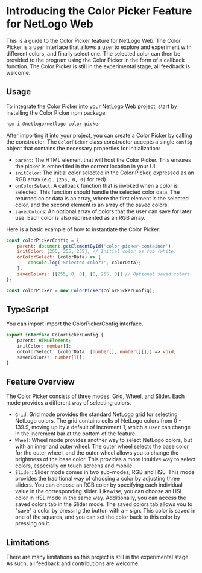 # Introducing the Color Picker Feature for NetLogo Web

This is a guide to the Color Picker feature for NetLogo Web. The Color Picker is a user interface that allows a user to explore and experiment with different colors, and finally select one. The selected color can then be provided to the program using the Color Picker in the form of a callback function. The Color Picker is still in the experimental stage, all feedback is welcome.

## Usage

To integrate the Color Picker into your NetLogo Web project, start by installing the Color Picker npm package:

```bash
npm i @netlogo/netlogo-color-picker
```

After importing it into your project, you can create a Color Picker by calling the constructor. The `ColorPicker` class constructor accepts a single `config` object that contains the necessary properties for initialization:

- `parent`: The HTML element that will host the Color Picker. This ensures the picker is embedded in the correct location in your UI.
- `initColor`: The initial color selected in the Color Picker, expressed as an RGB array (e.g., `[255, 0, 0]` for red).
- `onColorSelect`: A callback function that is invoked when a color is selected. This function should handle the selected color data. The returned color data is an array, where the first element is the selected color, and the second element is an array of the saved colors.
- `savedColors`: An optional array of colors that the user can save for later use. Each color is also represented as an RGB array.

Here is a basic example of how to instantiate the Color Picker:

```javascript
const colorPickerConfig = {
    parent: document.getElementById('color-picker-container'),
    initColor: [255, 255, 255], // Initial color as rgb (white)
    onColorSelect: (colorData) => {
        console.log('Selected color:', colorData);
    },
    savedColors: [[255, 0, 0], [0, 255, 0]] // Optional saved colors
};

const colorPicker = new ColorPicker(colorPickerConfig);
```

## TypeScript 
You can import import the ColorPickerConfig interface. 
```typescript
export interface ColorPickerConfig {
    parent: HTMLElement;
    initColor: number[];
    onColorSelect: (colorData: [number[], number[][]]) => void;
    savedColors?: number[][];
}
```

## Feature Overview

The Color Picker consists of three modes: Grid, Wheel, and Slider. Each mode provides a different way of selecting colors.

- `Grid`: Grid mode provides the standard NetLogo grid for selecting NetLogo colors. The grid contains cells of NetLogo colors from 0 - 139.9, moving up by a default of increment 1, which a user can change in the increment bar at the bottom of the feature.
- `Wheel`: Wheel mode provides another way to select NetLogo colors, but with an inner and outer wheel. The outer wheel selects the base color for the outer wheel, and the outer wheel allows you to change the brightness of the base color. This provides a more intuitive way to select colors, especially on touch screens and mobile.
- `Slider`: Slider mode comes in two sub-modes, RGB and HSL. This mode provides the traditional way of choosing a color by adjusting three sliders. You can choose an RGB color by specifying each individual value in the corresponding slider. Likewise, you can choose an HSL color in HSL mode in the same way. Additionally, you can access the saved colors tab in the Slider mode. The saved colors tab allows you to "save" a color by pressing the button with a `+` sign. This color is saved in one of the squares, and you can set the color back to this color by pressing on it.

## Limitations

There are many limitations as this project is still in the experimental stage. As such, all feedback and contributions are welcome.
